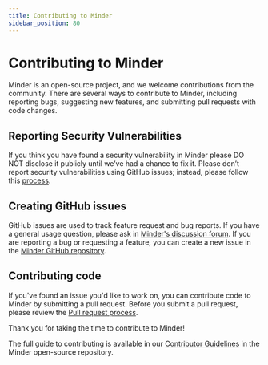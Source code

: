 ```yaml
---
title: Contributing to Minder
sidebar_position: 80
---
```


# Contributing to Minder
Minder is an open-source project, and we welcome contributions from the community. There are several ways to contribute to Minder, including reporting bugs, suggesting new features, and submitting pull requests with code changes.

## Reporting Security Vulnerabilities
If you think you have found a security vulnerability in Minder please DO NOT disclose it publicly until we’ve had a chance to fix it. Please don’t report security vulnerabilities using GitHub issues; instead, please follow this [process](https://github.com/mindersec/minder/blob/main/SECURITY.md).

## Creating GitHub issues
GitHub issues are used to track feature request and bug reports. If you have a general usage question, please ask in [Minder's discussion forum](https://discord.com/invite/RkzVuTp3WK). If you are reporting a bug or requesting a feature, you can create a new issue in the [Minder GitHub repository](https://github.com/mindersec/minder/issues).

## Contributing code
If you've found an issue you'd like to work on, you can contribute code to Minder by submitting a pull request. Before you submit a pull request, please review the [Pull request process](https://github.com/mindersec/minder/blob/main/CONTRIBUTING.md#pull-request-process).

Thank you for taking the time to contribute to Minder!

The full guide to contributing is available in our [Contributor Guidelines](https://github.com/mindersec/minder/blob/main/CONTRIBUTING.md) in the Minder open-source repository.